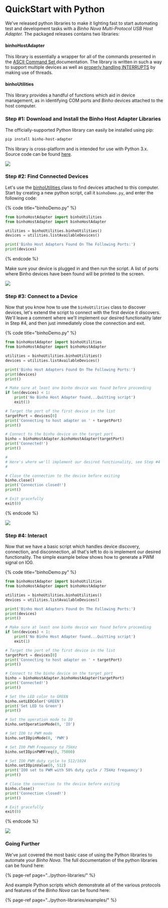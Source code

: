 # QuickStart with Python

We've released python libraries to make it lighting fast to start automating test and development tasks with a _Binho Nova Multi-Protocol USB Host Adapter._ The packaged releases contains two libraries:

#### binhoHostAdapter

This library is essentially a wrapper for all of the commands presented in the [ASCII Command Set ](https://support.binho.io/user-guide/ascii-interface)documentation. The library is written in such a way to support multiple devices as well as [properly handling INTERRUPTS](https://support.binho.io/user-guide/using-the-device/receiving-interrupts) by making use of threads.

#### binhoUtilities

This library provides a handful of functions which aid in device management, as in identifying COM ports and _Binho_ devices attached to the host computer.

### Step \#1: Download and Install the Binho Host Adapter Libraries

The officially-supported Python library can easily be installed using pip:

```bash
pip install binho-host-adapter
```

This library is cross-platform and is intended for use with Python 3.x. Source code can be found [here](https://bitbucket.org/binho-llc/usb-host-adapter-python-libraries/src/master/).

![](../.gitbook/assets/pip-install-binhohostadapter.gif)

### Step \#2: Find Connected Devices

Let's use the [binhoUtilities ](../python-libraries/binhoutilities.md)class to find devices attached to this computer. Start by creating a new python script, call it `binhoDemo.py`, and enter the following code:

{% code title="binhoDemo.py" %}
```python
from binhoHostAdapter import binhoUtilities
from binhoHostAdapter import binhoHostAdapter

utilities = binhoUtilities.binhoUtilities()
devices = utilities.listAvailableDevices()

print('Binho Host Adapters Found On The Following Ports:')
print(devices)
```
{% endcode %}

Make sure your device is plugged in and then run the script. A list of ports where Binho devices have been found will be printed to the screen.

![](../.gitbook/assets/python-findconnecteddevices.gif)

### Step \#3: Connect to a Device

Now that you know how to use the `binhoUtilities` class to discover devices, let's extend the script to connect with the first device it discovers. We'll leave a comment where we'll implement our desired functionality later in Step \#4, and then just immediately close the connection and exit.

{% code title="binhoDemo.py" %}
```python
from binhoHostAdapter import binhoUtilities
from binhoHostAdapter import binhoHostAdapter

utilities = binhoUtilities.binhoUtilities()
devices = utilities.listAvailableDevices()

print('Binho Host Adapters Found On The Following Ports:')
print(devices)
print()

# Make sure at least one binho device was found before proceeding
if len(devices) < 1:
    print('No Binho Host Adapter found...Quitting script')
    exit(1)

# Target the port of the first device in the list
targetPort = devices[0]
print('Connecting to host adapter on ' + targetPort)
print()

# Connect to the binho device on the target port
binho = binhoHostAdapter.binhoHostAdapter(targetPort)
print('Connected!')
print()

#
# Here's where we'll implement our desired functionality, see Step #4
#

# Close the connection to the device before exiting
binho.close()
print('Connection closed!')
print()

# Exit gracefully
exit(0)
```
{% endcode %}

![](../.gitbook/assets/python-connect-to-device.gif)

### Step \#4: Interact

Now that we have a basic script which handles device discovery, connection, and disconnection, all that's left to do is implement our desired functionality. The simple example below shows how to generate a PWM signal on IO0.

{% code title="binhoDemo.py" %}
```python
from binhoHostAdapter import binhoUtilities
from binhoHostAdapter import binhoHostAdapter

utilities = binhoUtilities.binhoUtilities()
devices = utilities.listAvailableDevices()

print('Binho Host Adapters Found On The Following Ports:')
print(devices)
print()

# Make sure at least one binho device was found before proceeding
if len(devices) < 1:
    print('No Binho Host Adapter found...Quitting script')
    exit(1)

# Target the port of the first device in the list
targetPort = devices[0]
print('Connecting to host adapter on ' + targetPort)
print()

# Connect to the binho device on the target port
binho = binhoHostAdapter.binhoHostAdapter(targetPort)
print('Connected!')
print()

# Set the LED color to GREEN
binho.setLEDColor('GREEN')
print('Set LED to Green')
print()

# Set the operation mode to IO
binho.setOperationMode(0, 'IO')

# Set IO0 to PWM mode
binho.setIOpinMode(0, 'PWM')

# Set IO0 PWM Frequency to 75kHz
binho.setIOpinPWMFreq(0, 75000)

# Set IO0 PWM duty cycle to 512/1024
binho.setIOpinValue(0, 512)
print('IO0 set to PWM with 50% duty cycle / 75kHz frequency')
print()

# Close the connection to the device before exiting
binho.close()
print('Connection closed!')
print()

# Exit gracefully
exit(0)
```
{% endcode %}

![](../.gitbook/assets/python-io-pwm.gif)

### Going Further

We've just covered the most basic case of using the Python libraries to automate your _Binho Nova_. The full documentation of the python libraries can be found here:

{% page-ref page="../python-libraries/" %}

And example Python scripts which demonstrate all of the various protocols and features of the _Binho Nova_ can be found here:

{% page-ref page="../python-libraries/examples/" %}

